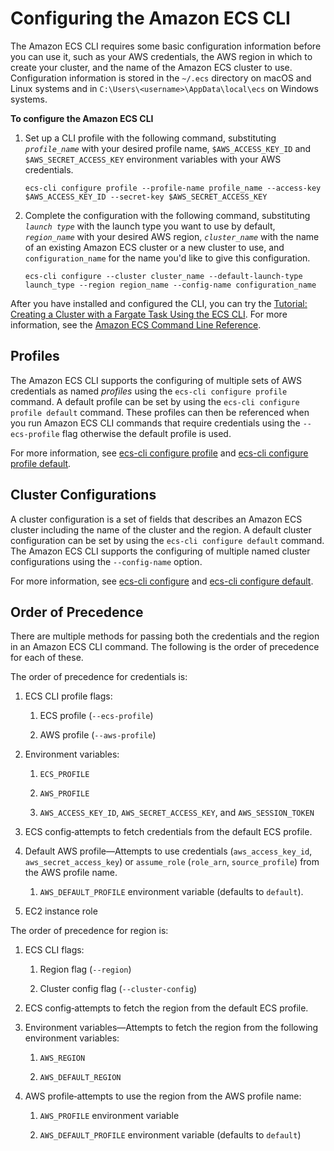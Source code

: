 # Configuring the Amazon ECS CLI<a name="ECS_CLI_Configuration"></a>

The Amazon ECS CLI requires some basic configuration information before you can use it, such as your AWS credentials, the AWS region in which to create your cluster, and the name of the Amazon ECS cluster to use\. Configuration information is stored in the `~/.ecs` directory on macOS and Linux systems and in `C:\Users\<username>\AppData\local\ecs` on Windows systems\.

**To configure the Amazon ECS CLI**

1. Set up a CLI profile with the following command, substituting *`profile_name`* with your desired profile name, `$AWS_ACCESS_KEY_ID` and `$AWS_SECRET_ACCESS_KEY` environment variables with your AWS credentials\.

   ```
   ecs-cli configure profile --profile-name profile_name --access-key $AWS_ACCESS_KEY_ID --secret-key $AWS_SECRET_ACCESS_KEY
   ```

1. Complete the configuration with the following command, substituting *`launch type`* with the launch type you want to use by default, *`region_name`* with your desired AWS region, *`cluster_name`* with the name of an existing Amazon ECS cluster or a new cluster to use, and `configuration_name` for the name you'd like to give this configuration\.

   ```
   ecs-cli configure --cluster cluster_name --default-launch-type launch_type --region region_name --config-name configuration_name
   ```

After you have installed and configured the CLI, you can try the [Tutorial: Creating a Cluster with a Fargate Task Using the ECS CLI](ECS_CLI_tutorial_fargate.md)\. For more information, see the [Amazon ECS Command Line Reference](ECS_CLI_reference.md)\.

## Profiles<a name="ECS_CLI_profiles"></a>

The Amazon ECS CLI supports the configuring of multiple sets of AWS credentials as named *profiles* using the `ecs-cli configure profile` command\. A default profile can be set by using the `ecs-cli configure profile default` command\. These profiles can then be referenced when you run Amazon ECS CLI commands that require credentials using the `--ecs-profile` flag otherwise the default profile is used\.

For more information, see [ecs\-cli configure profile](cmd-ecs-cli-configure-profile.md) and [ecs\-cli configure profile default](cmd-ecs-cli-configure-profile-default.md)\.

## Cluster Configurations<a name="ECS_CLI_cluster_configurations"></a>

A cluster configuration is a set of fields that describes an Amazon ECS cluster including the name of the cluster and the region\. A default cluster configuration can be set by using the `ecs-cli configure default` command\. The Amazon ECS CLI supports the configuring of multiple named cluster configurations using the `--config-name` option\.

For more information, see [ecs\-cli configure](cmd-ecs-cli-configure.md) and [ecs\-cli configure default](cmd-ecs-cli-configure-default.md)\.

## Order of Precedence<a name="ECS_CLI_order"></a>

There are multiple methods for passing both the credentials and the region in an Amazon ECS CLI command\. The following is the order of precedence for each of these\.

The order of precedence for credentials is:

1. ECS CLI profile flags:

   1. ECS profile \(`--ecs-profile`\)

   1. AWS profile \(`--aws-profile`\)

1. Environment variables:

   1. `ECS_PROFILE`

   1. `AWS_PROFILE`

   1. `AWS_ACCESS_KEY_ID`, `AWS_SECRET_ACCESS_KEY`, and `AWS_SESSION_TOKEN`

1. ECS config‐attempts to fetch credentials from the default ECS profile\.

1. Default AWS profile—Attempts to use credentials \(`aws_access_key_id`, `aws_secret_access_key`\) or `assume_role` \(`role_arn`, `source_profile`\) from the AWS profile name\.

   1. `AWS_DEFAULT_PROFILE` environment variable \(defaults to `default`\)\.

1. EC2 instance role

The order of precedence for region is:

1. ECS CLI flags:

   1. Region flag \(`--region`\)

   1. Cluster config flag \(`--cluster-config`\)

1. ECS config‐attempts to fetch the region from the default ECS profile\.

1. Environment variables—Attempts to fetch the region from the following environment variables:

   1. `AWS_REGION`

   1. `AWS_DEFAULT_REGION`

1. AWS profile‐attempts to use the region from the AWS profile name:

   1. `AWS_PROFILE` environment variable

   1. `AWS_DEFAULT_PROFILE` environment variable \(defaults to `default`\)
